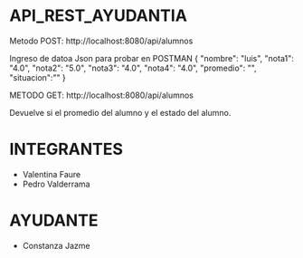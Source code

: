 # API_REST_AYUDANTIA

Metodo POST: http://localhost:8080/api/alumnos

Ingreso de datoa Json para probar en POSTMAN
{
	"nombre": "luis",
	"nota1": "4.0",
	"nota2": "5.0",
	"nota3": "4.0",
	"nota4": "4.0",
	"promedio": "",
	"situacion":""
}

METODO GET: http://localhost:8080/api/alumnos

Devuelve si el promedio del alumno y el estado del alumno. 


# INTEGRANTES
- Valentina Faure
- Pedro Valderrama

# AYUDANTE
- Constanza Jazme
